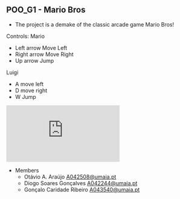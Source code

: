 ## POO_G1 - Mario Bros
- The project is a demake of the classic arcade game Mario Bros!

Controls:
Mario
- Left arrow Move Left
- Right arrow Move Right
- Up arrow Jump

Luigi
- A move left
- D move right
- W Jump

![img](https://github.com/Otavio-A/TAG01/blob/master/Docs/Mocks/Arena.txt)

- Members
  - Otávio A. Araújo A042508@umaia.pt
  - Diogo Soares Gonçalves A042244@umaia.pt
  - Gonçalo Caridade Ribeiro A043540@umaia.pt
